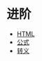 # 进阶

* [HTML](/markdown/01-advanced/01-html.md)
* [公式](/markdown/01-advanced/02-公式.md)
* [转义](/markdown/01-advanced/03-转义.md)
